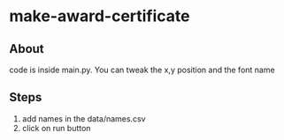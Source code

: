 # make-award-certificate

## About
code is inside main.py. You can tweak the x,y position and the font name

## Steps
1) add names in the data/names.csv
2) click on run button

